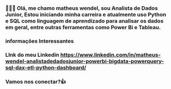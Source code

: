 ### 👨🏿‍💻 Olá, me chamo matheus wendel, sou Analista de Dados Junior, Estou iniciando minha carreira e atualmente uso Python e SQL como linguagem de aprendizado para analisar os dados em geral, entre outras ferramentas como Power Bi e Tableau. 

### informações Interessantes
### LInk do meu Linkedin https://www.linkedin.com/in/matheus-wendel-analistadedadosjunior-powerbi-bigdata-powerquery-sql-dax-etl-python-dashboard/

### Vamos nos conectar?👍

